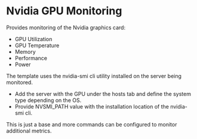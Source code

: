 Nvidia GPU Monitoring
=====================

Provides monitoring of the Nvidia graphics card:

* GPU Utilization
* GPU Temperature
* Memory
* Performance
* Power


The template uses the nvidia-smi cli utility installed on the server being monitored.

* Add the server with the GPU under the hosts tab and define the system type depending on the OS.
* Provide NVSMI_PATH value with the installation location of the nvidia-smi cli.

This is just a base and more commands can be configured to monitor additional metrics.
